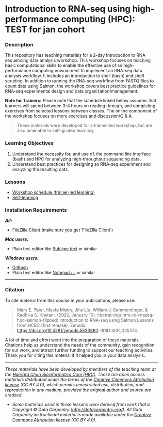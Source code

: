 # Introduction to RNA-seq using high-performance computing (HPC): TEST for jan cohort


### Description

This repository has teaching materials for a 2-day Introduction to RNA-sequencing data analysis workshop. This workshop focuses on teaching basic computational skills to enable the effective use of an high-performance computing environment to implement an RNA-seq data analysis workflow. It includes an introduction to shell (bash) and shell scripting. In addition to running the RNA-seq workflow from FASTQ files to count data using Salmon, the workshop covers best practice guidelines for RNA-seq experimental design and data organization/management.

**Note for Trainers:** Please note that the schedule linked below assumes that learners will spend between 3-4 hours on reading through, and completing exercises from selected lessons between classes. The online component of the workshop focuses on more exercises and discussion/Q & A.

> These materials were developed for a trainer-led workshop, but are also amenable to self-guided learning.

### Learning Objectives

1.	Understand the necessity for, and use of, the command line interface (bash) and HPC for analyzing high-throughput sequencing data.
2.	Understand best practices for designing an RNA-seq experiment and analyzing the resulting data.

### Lessons

* [Workshop schedule (trainer-led learning)](schedule/)
* [Self-learning](schedule/links-to-lessons.md)

### Installation Requirements

***All:***

* [FileZilla Client](https://filezilla-project.org/download.php?type=client) (make sure you get ‘FileZilla Client')

***Mac users:***

* Plain text editor like [Sublime text](http://www.sublimetext.com/) or similar

***Windows users:***

* [GitBash](https://git-scm.com/download/win)
* Plain text editor like [Notepad++](http://notepad-plus-plus.org/) or similar


---

### Citation

To cite material from this course in your publications, please use:

> Mary E. Piper, Meeta Mistry, Jihe Liu, William J. Gammerdinger, & Radhika S. Khetani. (2022, January 10). hbctraining/Intro-to-rnaseq-hpc-salmon-flipped: Introduction to RNA-seq using Salmon Lessons from HCBC (first release). Zenodo. https://doi.org/10.5281/zenodo.5833880. RRID:SCR_025373.


A lot of time and effort went into the preparation of these materials. Citations help us understand the needs of the community, gain recognition for our work, and attract further funding to support our teaching activities. Thank you for citing this material if it helped you in your data analysis.

---

*These materials have been developed by members of the teaching team at the [Harvard Chan Bioinformatics Core (HBC)](http://bioinformatics.sph.harvard.edu/). These are open access materials distributed under the terms of the [Creative Commons Attribution license](https://creativecommons.org/licenses/by/4.0/) (CC BY 4.0), which permits unrestricted use, distribution, and reproduction in any medium, provided the original author and source are credited.*

* *Some materials used in these lessons were derived from work that is Copyright © Data Carpentry (http://datacarpentry.org/). 
All Data Carpentry instructional material is made available under the [Creative Commons Attribution license](https://creativecommons.org/licenses/by/4.0/) (CC BY 4.0).*
